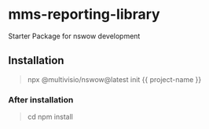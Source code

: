 # mms-reporting-library

Starter Package for nswow development

## Installation
> npx @multivisio/nswow@latest init {{ project-name }}

### After installation

> cd <project-name>
> npm install




